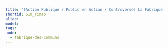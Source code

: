 ```yaml
---
title: "[Action Publique / Public en Action / Controverse] La Fabrique des Communs"
shortid: S1m_Yimab
alias:
model:
tags:
node: 
  - fabrique-des-communs
---
```

